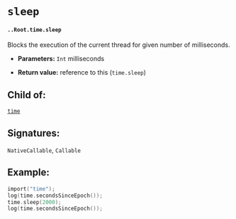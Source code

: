 # `sleep`

#### `..Root.time.sleep`

Blocks the execution of the current thread for given number of milliseconds.

* **Parameters:** `Int` milliseconds

* **Return value:** reference to this (`time.sleep`)

## Child of:

[`time`](docs..Root.time.md)

## Signatures:

`NativeCallable`, `Callable`

## Example:

```c
import("time");
log(time.secondsSinceEpoch());
time.sleep(2000);
log(time.secondsSinceEpoch());
```



